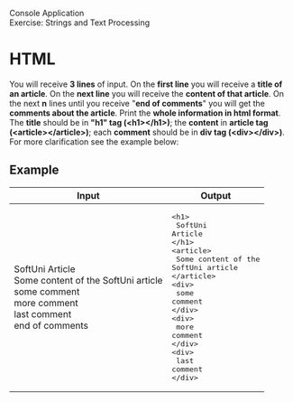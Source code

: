 Console Application<br/>
Exercise: Strings and Text Processing
# HTML
You will receive __3 lines__ of input. On the __first line__ you will receive a __title of an article__. On the __next line__ you will receive the __content of that article__. On the next __n__ lines until you receive "__end of comments__" you will get the __comments about the article__. Print the __whole information in html format__. The __title__ should be in __"h1" tag (\<h1>\</h1>)__; the __content__ in __article tag (\<article>\</article>)__; each __comment__ should be in __div tag (\<div>\</div>)__. For more clarification see the example below:
## Example
Input|Output
-----|------
SoftUni Article<br>Some content of the SoftUni article<br>some comment<br>more comment<br>last comment<br>end of comments|<pre>\<h1><br>  SoftUni Article<br>\</h1><br>\<article><br>    Some content of the SoftUni article<br>\</article><br>\<div><br>    some comment<br>\</div><br>\<div><br>    more comment<br>\</div><br>\<div><br>    last comment<br>\</div></pre>
